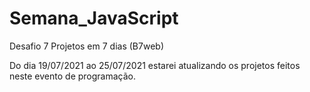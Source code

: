 # Semana_JavaScript
Desafio 7 Projetos em 7 dias (B7web)

Do dia 19/07/2021 ao 25/07/2021 estarei atualizando os projetos feitos neste evento de programação.
